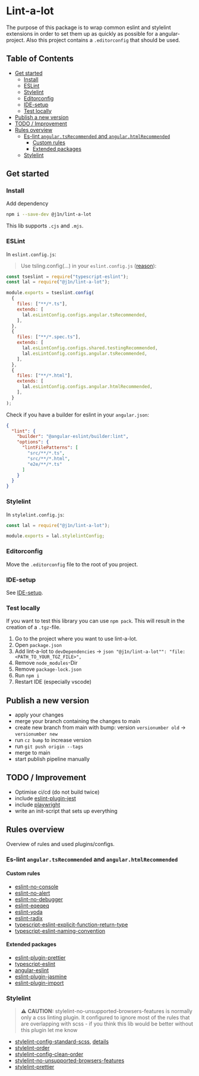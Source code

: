 # Lint-a-lot

The purpose of this package is to wrap common eslint and stylelint extensions in order to set them up as quickly as possible for a angular-project.
Also this project contains a `.editorconfig` that should be used.

## Table of Contents

- [Get started](#get-started)
  - [Install](#install)
  - [ESLint](#eslint)
  - [Stylelint](#stylelint)
  - [Editorconfig](#editorconfig)
  - [IDE-setup](#IDE-setup)
  - [Test locally](#test-locally)
- [Publish a new version](#publish-a-new-version)
- [TODO / Improvement](#todo--improvement)
- [Rules overview](#rules-overview)
  - [Es-lint `angular.tsRecommended` and `angular.htmlRecommended`](#es-lint-angulartsrecommended-and-angularhtmlrecommended)
    - [Custom rules](#custom-rules)
    - [Extended packages](#extended-packages)
  - [Stylelint](#stylelint)

## Get started

### Install

Add dependency

```bash
npm i --save-dev @j1n/lint-a-lot
```

This lib supports `.cjs` and `.mjs`.

### ESLint

In `eslint.config.js`:

> Use tsling.config(...) in your `eslint.config.js` ([reason](./docs/architecture/eslint-config.md)):

```javascript
const tseslint = require("typescript-eslint");
const lal = require("@j1n/lint-a-lot");

module.exports = tseslint.config(
  {
    files: ["**/*.ts"],
    extends: [
      lal.esLintConfig.configs.angular.tsRecommended,
    ],
  },
  {
    files: ["**/*.spec.ts"],
    extends: [
      lal.esLintConfig.configs.shared.testingRecommended,
      lal.esLintConfig.configs.angular.tsRecommended,
    ],
  },
  {
    files: ["**/*.html"],
    extends: [
      lal.esLintConfig.configs.angular.htmlRecommended,
    ],
  }
);
```
Check if you have a builder for eslint in your `angular.json`:

```json
{
  "lint": {
    "builder": "@angular-eslint/builder:lint",
    "options": {
      "lintFilePatterns": [
        "src/**/*.ts",
        "src/**/*.html",
        "e2e/**/*.ts"
      ]
    }
  }
}
```
### Stylelint

In `stylelint.config.js`:

```javascript
const lal = require("@j1n/lint-a-lot");

module.exports = lal.stylelintConfig;
```

### Editorconfig

Move the `.editorconfig` file to the root of you project.

### IDE-setup

See [IDE-setup](./docs/ide.md).

### Test locally

If you want to test this library you can use `npm pack`. This will result in the creation of a `.tgz`-file.

1. Go to the project where you want to use lint-a-lot.
2. Open `package.json`
3. Add lint-a-lot to `devDependencies` -> `json
  "@j1n/lint-a-lot"": "file:<PATH_TO_YOUR_TGZ_FILE>",
`
4. Remove `node_modules`-Dir
5. Remove `package-lock.json`
6. Run `npm i`
7. Restart IDE (especially vscode)

## Publish a new version

- apply your changes
- merge your branch containing the changes to main
- create new branch from main with  bump: version `versionumber old` → `versionumber new`
- run `cz bump` to increase version
- run `git push origin --tags`
- merge to main
- start publish pipeline manually

## TODO / Improvement

- Optimise ci/cd (do not build twice)
- include [eslint-plugin-jest](https://www.npmjs.com/package/eslint-plugin-jest)
- include [playwright](https://www.npmjs.com/package/eslint-plugin-playwright)
- write an init-script that sets up everything

## Rules overview

Overview of rules and used plugins/configs.

### Es-lint `angular.tsRecommended` and `angular.htmlRecommended`

#### Custom rules

- [eslint-no-console](https://eslint.org/docs/latest/rules/no-console)
- [eslint-no-alert](https://eslint.org/docs/latest/rules/no-alert)
- [eslint-no-debugger](https://eslint.org/docs/latest/rules/no-debugger)
- [eslint-eqeqeq](https://eslint.org/docs/latest/rules/eqeqeq)
- [eslint-yoda](https://eslint.org/docs/latest/rules/yoda)
- [eslint-radix](https://eslint.org/docs/latest/rules/radix)
- [typescript-eslint-explicit-function-return-type](https://typescript-eslint.io/rules/explicit-function-return-type/)
- [typescript-eslint-naming-convention](https://typescript-eslint.io/rules/naming-convention/)

#### Extended packages

- [eslint-plugin-prettier](https://www.npmjs.com/package/eslint-plugin-prettier)
- [typescript-eslint](https://www.npmjs.com/package/@typescript-eslint/eslint-plugin)
- [angular-eslint](https://github.com/angular-eslint/angular-eslint)
- [eslint-plugin-jasmine](https://www.npmjs.com/search?q=eslint%20jasmine)
- [eslint-plugin-import](https://www.npmjs.com/package/eslint-plugin-import)

### Stylelint

> ⚠️ **CAUTION:** stylelint-no-unsupported-browsers-features is normally only a css linting plugin. It configured to ignore most of the rules that are 
> overlapping with scss - if you think this lib would be better without this plugin let me know

- [stylelint-config-standard-scss](https://www.npmjs.com/package/stylelint-config-standard-scss), [details](./docs/stylelint-no-unsupported-browsers-features.md)
- [stylelint-order](https://www.npmjs.com/package/stylelint-order)
- [stylelint-config-clean-order](https://www.npmjs.com/package/stylelint-config-clean-order)
- [stylelint-no-unsupported-browsers-features](https://www.npmjs.com/package/stylelint-no-unsupported-browser-features)
- [stylelint-prettier](https://www.npmjs.com/package/stylelint-prettier)